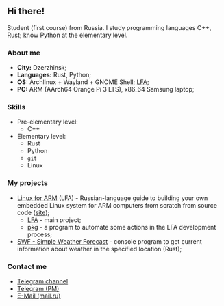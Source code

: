 ## Hi there!

Student (first course) from Russia. I study programming languages C++, Rust; know Python at the elementary level.

### About me

- **City:** Dzerzhinsk;
- **Languages:** Rust, Python;
- **OS:** Archlinux + Wayland + GNOME Shell; [LFA](https://linux-for-arm.github.io);
- **PC:** ARM (AArch64 Orange Pi 3 LTS), x86_64 Samsung laptop;

### Skills

- Pre-elementary level:
  - C++
- Elementary level:
  - Rust
  - Python
  - `git`
  - Linux

### My projects

- [Linux for ARM](https://github.com/Linux-for-ARM) (LFA) - Russian-language guide to building your own embedded Linux system for ARM computers from scratch from source code ([site](https://linux-for-arm.github.io));
    - [LFA](https://github.com/Linux-for-ARM/handbook) - main project;
    - [pkg](https://github.com/Linux-for-ARM/pkg) - a program to automate some actions in the LFA development process;
- [SWF - Simple Weather Forecast](https://github.com/mskrasnov/swf) - console program to get current information about weather in the specified location (Rust);

### Contact me

- [Telegram channel](https://t.me/svalka07)
- [Telegram (PM)](https://t.me/michail383krasnov)
- [E-Mail (mail.ru)](mailto:michail383krasnov@mail.ru)
